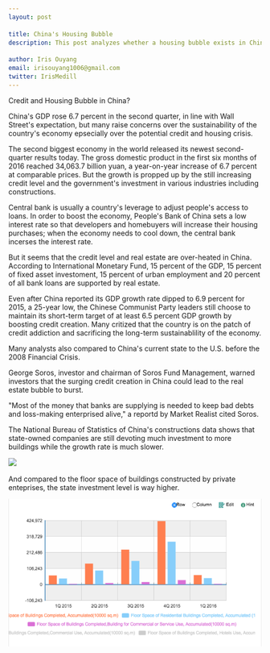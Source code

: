 ```yaml
---
layout: post

title: China's Housing Bubble 
description: This post analyzes whether a housing bubble exists in China with updated stastics and comments. 

author: Iris Ouyang
email: irisouyang1006@gmail.com
twitter: IrisMedill
---
```


Credit and Housing Bubble in China? 

China's GDP rose 6.7 percent in the second quarter, in line with Wall Street's expectation, but many raise concerns over the sustainability of the country's economy epsecially over the potential credit and housing crisis. 

The second biggest economy in the world released its newest second-quarter results today. The gross domestic product in the first six months of 2016 reached 34,063.7 billion yuan, a year-on-year increase of 6.7 percent at comparable prices. But the growth is propped up by the still increasing credit level and the government's investment in various industries including constructions. 

Central bank is usually a country's leverage to adjust people's access to loans. In order to boost the economy, People's Bank of China sets a low interest rate so that developers and homebuyers will increase their housing purchases; when the economy needs to cool down, the central bank incerses the interest rate. 

But it seems that the credit level and real estate are over-heated in China. According to International Monetary Fund, 15 percent of the GDP, 15 percent of fixed asset investoment, 15 percent of urban employment and 20 percent of all bank loans are supported by real estate.

Even after China reported its GDP growth rate dipped to 6.9 percent for 2015, a 25-year low, the Chinese Communist Party leaders still choose to maintain its short-term target of at least 6.5 percent GDP growth by boosting credit creation. Many critized that the country is on the patch of credit addiction and sacrificing the long-term sustainablility of the economy. 

Many analysts also compared to China's current state to the U.S. before the 2008 Financial Crisis. 

George Soros, investor and chairman of Soros Fund Management, warned investors that the surging credit creation in China could lead to the real estate bubble to burst. 

"Most of the money that banks are supplying is needed to keep bad debts and loss-making enterprised alive," a reportd by Market Realist cited Soros. 

The National Bureau of Statistics of China's constructions data shows that state-owned companies are still devoting much investment to more buildings while the growth rate is much slower. 

<img src="state-owned">

And compared to the floor space of buildings constructed by private enteprises, the state investment level is way higher.

<img src="floor space by enterprises_large.png">





<object width="420" height="315"
data="https://www.youtube.com/watch?v=g8_mWWApeB0">
</object>
